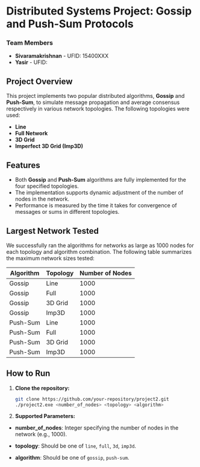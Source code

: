 # Distributed Systems Project: Gossip and Push-Sum Protocols

### Team Members
- **Sivaramakrishnan** - UFID: 15400XXX
- **Yasir** - UFID: 

## Project Overview
This project implements two popular distributed algorithms, **Gossip** and **Push-Sum**, to simulate message propagation and average consensus respectively in various network topologies. The following topologies were used:
- **Line**
- **Full Network**
- **3D Grid**
- **Imperfect 3D Grid (Imp3D)**

## Features
- Both **Gossip** and **Push-Sum** algorithms are fully implemented for the four specified topologies.
- The implementation supports dynamic adjustment of the number of nodes in the network.
- Performance is measured by the time it takes for convergence of messages or sums in different topologies.

## Largest Network Tested
We successfully ran the algorithms for networks as large as 1000 nodes for each topology and algorithm combination. The following table summarizes the maximum network sizes tested:

| Algorithm | Topology | Number of Nodes |
|-----------|----------|-----------------|
| Gossip    | Line     | 1000            |
| Gossip    | Full     | 1000            |
| Gossip    | 3D Grid  | 1000            |
| Gossip    | Imp3D    | 1000            |
| Push-Sum  | Line     | 1000            |
| Push-Sum  | Full     | 1000            |
| Push-Sum  | 3D Grid  | 1000            |
| Push-Sum  | Imp3D    | 1000            |

## How to Run
1. **Clone the repository:**
   ```bash
   git clone https://github.com/your-repository/project2.git
   ./project2.exe <number_of_nodes> <topology> <algorithm>
   ```
2. **Supported Parameters:**
- **number_of_nodes**: Integer specifying the number of nodes in the network (e.g., 1000).
  
- **topology**: Should be one of `line`, `full`, `3d`, `imp3d`.

- **algorithm**: Should be one of `gossip`, `push-sum`.
